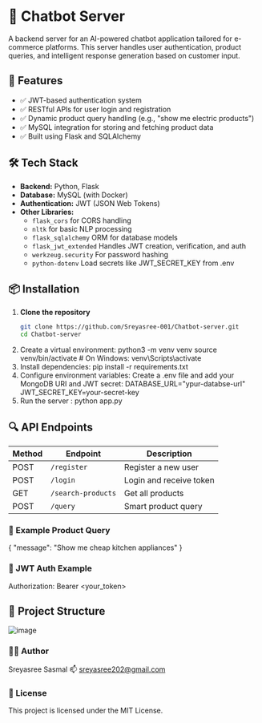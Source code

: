# 🧠 Chatbot Server

A backend server for an AI-powered chatbot application tailored for e-commerce platforms. This server handles user authentication, product queries, and intelligent response generation based on customer input.

## 🚀 Features

- ✅ JWT-based authentication system
- ✅ RESTful APIs for user login and registration
- ✅ Dynamic product query handling (e.g., "show me electric products")
- ✅ MySQL integration for storing and fetching product data
- ✅ Built using Flask and SQLAlchemy

## 🛠️ Tech Stack

- **Backend:** Python, Flask
- **Database:** MySQL (with Docker)
- **Authentication:** JWT (JSON Web Tokens)
- **Other Libraries:** 
  - `flask_cors` for CORS handling
  - `nltk` for basic NLP processing
  - `flask_sqlalchemy` ORM for database models
  - `flask_jwt_extended` Handles JWT creation, verification, and auth
  - `werkzeug.security` For password hashing
  - `python-dotenv` Load secrets like JWT_SECRET_KEY from .env

## 📦 Installation

1. **Clone the repository**
   ```bash
   git clone https://github.com/Sreyasree-001/Chatbot-server.git
   cd Chatbot-server
2. Create a virtual environment:
      python3 -m venv venv
      source venv/bin/activate  # On Windows: venv\Scripts\activate
3. Install dependencies:
      pip install -r requirements.txt
4. Configure environment variables:
       Create a .env file and add your MongoDB URI and JWT secret:
           DATABASE_URL="ypur-databse-url"
            JWT_SECRET_KEY=your-secret-key
5. Run the server :
   python app.py
## 🔍 API Endpoints
| Method | Endpoint            | Description             |
| ------ | ------------------- | ----------------------- |
| POST   | `/register`         | Register a new user     |
| POST   | `/login`            | Login and receive token |
| GET    | `/search-products`  | Get all products        |
| POST   | `/query`            | Smart product query     |

### 📌 Example Product Query
{
  "message": "Show me cheap kitchen appliances"
}

### 🔐 JWT Auth Example
Authorization: Bearer <your_token>

## 📁 Project Structure
![image](https://github.com/user-attachments/assets/34159d14-5f27-4e6e-92b1-43bcbb9578ab)

### 🙋‍♀️ Author
Sreyasree Sasmal
📫 sreyasree202@gmail.com

### 📄 License
This project is licensed under the MIT License.

